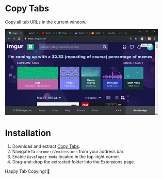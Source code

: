 # Copy Tabs

Copy all tab URLs in the current window.

<div align="center">
  <p>
    <img src="https://raw.githubusercontent.com/peterthehan/copy-tabs/master/assets/demo.gif" title="Copy Tabs" />
  </p>
</div>

# Installation

1. Download and extract [Copy Tabs](https://github.com/peterthehan/copy-tabs/archive/master.zip).
2. Navigate to `chrome://extensions` from your address bar.
3. Enable `Developer mode` located in the top-right corner.
4. Drag-and-drop the extracted folder into the Extensions page.

Happy Tab Copying! 🎉
